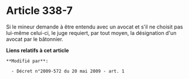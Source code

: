 # Article 338-7

Si le mineur demande à être entendu avec un avocat et s'il ne choisit pas lui-même celui-ci, le juge requiert, par tout
moyen, la désignation d'un avocat par le bâtonnier.

**Liens relatifs à cet article**

	**Modifié par**:

	  - Décret n°2009-572 du 20 mai 2009 - art. 1
